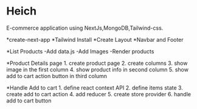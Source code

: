 # Heich

E-commerce application using NextJs,MongoDB,Tailwind-css.

*create-next-app
*Tailwind Install
*Create Layout
*Navbar and Footer

\*List Products
-Add data.js
-Add Images
-Render products

\*Product Details page 1. create product page 2. create columns 3. show image in the first column 4. show product info in second column 5. show add to cart action button in third column

\*Handle Add to cart 1. define react context API 2. define items state 3. create add to cart action 4. add reducer 5. create store provider 6. handle add to cart button
